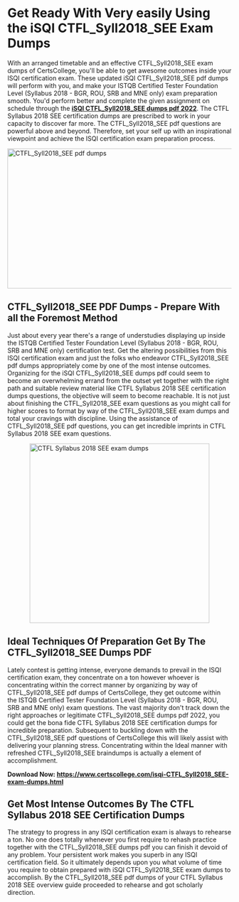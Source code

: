 <h1><strong>Get Ready With Very easily Using the iSQI CTFL_Syll2018_SEE Exam Dumps&nbsp;</strong></h1>
<p><span style="font-weight: 400;">With an arranged timetable and an effective  CTFL_Syll2018_SEE exam dumps of CertsCollege, you'll be able to get awesome outcomes inside your ISQI certification exam. These updated iSQI CTFL_Syll2018_SEE pdf dumps will perform with you, and make your ISTQB Certified Tester Foundation Level (Syllabus 2018 - BGR, ROU, SRB and MNE only) exam preparation smooth. You'd perform better and complete the given assignment on schedule through the <strong><a href="https://www.certscollege.com/isqi-CTFL_Syll2018_SEE-exam-dumps.html">iSQI CTFL_Syll2018_SEE dumps pdf 2022</a></strong>. The CTFL Syllabus 2018 SEE certification dumps are prescribed to work in your capacity to discover far more. The  CTFL_Syll2018_SEE pdf questions are powerful above and beyond. Therefore, set your self up with an inspirational viewpoint and achieve the ISQI certification exam preparation process.&nbsp;</span></p>
<p><span style="font-weight: 400;"><img style="display: block; margin-left: auto; margin-right: auto;" src="https://i.ibb.co/CPDK3ps/Yellow-and-Blue-Initiative-Blog-Banner.png" alt="CTFL_Syll2018_SEE pdf dumps" width="559" height="315" /></span></p>
<h2><strong>CTFL_Syll2018_SEE PDF Dumps - Prepare With all the Foremost Method</strong></h2>
<p><span style="font-weight: 400;">Just about every year there's a range of understudies displaying up inside the ISTQB Certified Tester Foundation Level (Syllabus 2018 - BGR, ROU, SRB and MNE only) certification test. Get the altering possibilities from this ISQI certification exam and just the folks who endeavor CTFL_Syll2018_SEE pdf dumps appropriately come by one of the most intense outcomes. Organizing for the iSQI CTFL_Syll2018_SEE dumps pdf could seem to become an overwhelming errand from the outset yet together with the right path and suitable review material like CTFL Syllabus 2018 SEE certification dumps questions, the objective will seem to become reachable. It is not just about finishing the CTFL_Syll2018_SEE exam questions as you might call for higher scores to format by way of the CTFL_Syll2018_SEE exam dumps and total your cravings with discipline. Using the assistance of CTFL_Syll2018_SEE pdf questions, you can get incredible imprints in CTFL Syllabus 2018 SEE exam questions.</span></p>
<p><span style="font-weight: 400;"><a href="https://tinyurl.com/54ttctah"><img style="display: block; margin-left: auto; margin-right: auto;" src="https://i.ibb.co/9tMrhdY/Teacher-Appreciation-Invitation.png" alt="CTFL Syllabus 2018 SEE exam dumps " width="404" height="404" /></a></span></p>
<h2><strong>Ideal Techniques Of Preparation Get By The CTFL_Syll2018_SEE Dumps PDF</strong></h2>
<p><span style="font-weight: 400;">Lately contest is getting intense, everyone demands to prevail in the ISQI certification exam, they concentrate on a ton however whoever is concentrating within the correct manner by organizing by way of CTFL_Syll2018_SEE pdf dumps of CertsCollege, they get outcome within the ISTQB Certified Tester Foundation Level (Syllabus 2018 - BGR, ROU, SRB and MNE only) exam questions. The vast majority don't track down the right approaches or legitimate CTFL_Syll2018_SEE dumps pdf 2022, you could get the bona fide CTFL Syllabus 2018 SEE certification dumps for incredible preparation. Subsequent to buckling down with the  CTFL_Syll2018_SEE pdf questions of CertsCollege this will likely assist with delivering your planning stress. Concentrating within the Ideal manner with refreshed CTFL_Syll2018_SEE braindumps is actually a element of accomplishment.</span></p>
<p><span style="font-weight: 400;"><strong>Download Now: <a href="https://www.certscollege.com/isqi-CTFL_Syll2018_SEE-exam-dumps.html">https://www.certscollege.com/isqi-CTFL_Syll2018_SEE-exam-dumps.html</a></strong></span></p>
<h2><strong>Get Most Intense Outcomes By The CTFL Syllabus 2018 SEE Certification Dumps</strong></h2>
<p><span style="font-weight: 400;">The strategy to progress in any ISQI certification exam is always to rehearse a ton. No one does totally whenever you first require to rehash practice together with the CTFL_Syll2018_SEE dumps pdf you can finish it devoid of any problem. Your persistent work makes you superb in any ISQI certification field. So it ultimately depends upon you what volume of time you require to obtain prepared with iSQI CTFL_Syll2018_SEE exam dumps to accomplish. By the CTFL_Syll2018_SEE pdf dumps of your CTFL Syllabus 2018 SEE overview guide proceeded to rehearse and got scholarly direction.</span></p>
